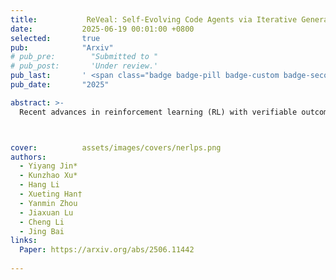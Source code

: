 ```yaml
---
title:           ReVeal: Self-Evolving Code Agents via Iterative Generation-Verification
date:           2025-06-19 00:01:00 +0800
selected:       true
pub:            "Arxiv"
# pub_pre:        "Submitted to "
# pub_post:       'Under review.'
pub_last:       ' <span class="badge badge-pill badge-custom badge-secondary">Conference</span>'
pub_date:       "2025"

abstract: >-
  Recent advances in reinforcement learning (RL) with verifiable outcome rewards have significantly improved the reasoning capabilities of large language models (LLMs), especially when combined with multi-turn tool interactions. However, existing methods lack both meaningful verification signals from realistic environments and explicit optimization for verification, leading to unreliable self-verification. To address these limitations, we propose ReVeal, a multi-turn Reinforcement learning framework that interleaves code generation with explicit self-Verification and tool-based evaluation. ReVeal enables LLMs to autonomously generate test cases, invoke external tools for precise feedback, and improves performance via a customized RL algorithm with dense, per-turn rewards. As a result, ReVeal fosters the co-evolution of a model’s generation and verification capabilities through RL training, expanding the reasoning boundaries of the base model, demonstrated by significant gains in Pass@k on LiveCodeBench. It also enables test-time scaling into deeper inference regimes, with code consistently evolving as the number of turns increases during inference, ultimately surpassing DeepSeek-R1-Zero-Qwen- 32B. These findings highlight the promise of ReVeal as a scalable and effective paradigm for building more robust and autonomous AI agents.



cover:          assets/images/covers/nerlps.png
authors:
  - Yiyang Jin*
  - Kunzhao Xu*
  - Hang Li  
  - Xueting Han†
  - Yanmin Zhou
  - Jiaxuan Lu
  - Cheng Li
  - Jing Bai
links:
  Paper: https://arxiv.org/abs/2506.11442
  
---
```



